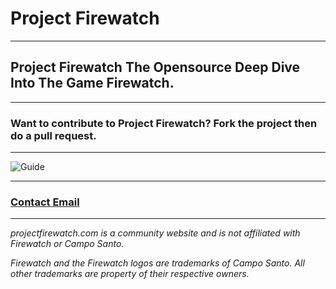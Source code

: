 # Project Firewatch

---

## Project Firewatch The Opensource Deep Dive Into The Game Firewatch.

---

### Want to contribute to Project Firewatch? Fork the project then do a pull request.

---

![Guide](https://sophia.wtf/cdn/contribute.PNG)

---

### [Contact Email](mailto:projectfirewatch@gmail.com)

---


*projectfirewatch.com is a community website and is not affiliated with Firewatch or Campo Santo.*

*Firewatch and the Firewatch logos are trademarks of Campo Santo. All other trademarks are property of their respective owners.*

